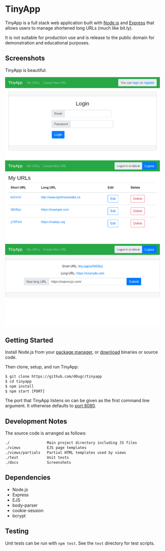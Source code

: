 # TinyApp

TinyApp is a full stack web application built with [Node.js](https://nodejs.org) and [Express](https://expressjs.com) that allows users to manage shortened long URLs (much like bit.ly).

It is not suitable for production use and is release to the public domain for demonstration and educational purposes.

## Screenshots

TinyApp is beautiful:

!["Login page"](docs/tinyapp-screenshot-01-login.png)
!["URL index"](docs/tinyapp-screenshot-02-url-index.png)
!["URL details"](docs/tinyapp-screenshot-03-url-details.png)

## Getting Started

Install Node.js from your [package manager](https://nodejs.org/en/download/package-manager/), or [download](https://nodejs.org/en/download/) binaries or source code.

Then clone, setup, and run TinyApp:

```
$ git clone https://github.com/d0ugr/tinyapp
$ cd tinyapp
$ npm install
$ npm start [PORT]
```

The port that TinyApp listens on can be given as the first command line argument.  It otherwise defaults to [port 8080](http://localhost:8080).

## Development Notes

The source code is arranged as follows:

```
./                 Main project directory including JS files
./views            EJS page templates
./views/partials   Partial HTML templates used by views
./test             Unit tests
./docs             Screenshots
```

## Dependencies

- Node.js
- Express
- EJS
- body-parser
- cookie-session
- bcrypt

## Testing

Unit tests can be run with `npm test`.  See the `test` directory for test scripts.
